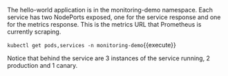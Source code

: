 The hello-world application is in the monitoring-demo namespace. Each service has two NodePorts exposed, one for the service response and one for the metrics response. This is the metrics URL that Prometheus is currently scraping.

`kubectl get pods,services -n monitoring-demo`{{execute}}

Notice that behind the service are 3 instances of the service running, 2 production and 1 canary.
